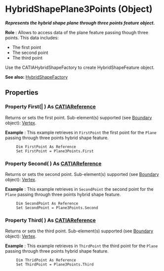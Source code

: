 # HybridShapePlane3Points (Object)

**_Represents the hybrid shape plane through three points feature object._**

**Role** : Allows to access data of the plane feature passing though three points. This data includes:

  * The first point
  * The second point
  * The third point

Use the CATIAHybridShapeFactory to create HybridShapeFeature object.

**See also:**      [HybridShapeFactory](../GSMInterfaces/interface_HybridShapeFactory_68680.md)

## Properties

### Property **First**(| ) As [CATIAReference](../InfInterfaces/interface_Reference_17481.md)

   Returns or sets the first point.
Sub-element(s) supported (see [Boundary](../MecModInterfaces/interface_Boundary_14542.md) object): [Vertex](../MecModInterfaces/interface_Vertex_8466.md).

**Example** : This example retrieves in `FirstPoint` the first point for the `Plane` passing through three points hybrid shape feature.

```VBScript
     Dim FirstPoint As Reference
     Set FirstPoint = Plane3Points.First

```

### Property **Second**( ) As [CATIAReference](../InfInterfaces/interface_Reference_17481.md)

   Returns or sets the second point.
Sub-element(s) supported (see [Boundary](../MecModInterfaces/interface_Boundary_14542.md) object): [Vertex](../MecModInterfaces/interface_Vertex_8466.md).

**Example** : This example retrieves in `SecondPoint` the second point for the `Plane` passing through three points hybrid shape feature.

```VBScript
     Dim SecondPoint As Reference
     Set SecondPoint = Plane3Points.Second

```

### Property **Third**( ) As [CATIAReference](../InfInterfaces/interface_Reference_17481.md)

   Returns or sets the third point.
Sub-element(s) supported (see [Boundary](../MecModInterfaces/interface_Boundary_14542.md) object): [Vertex](../MecModInterfaces/interface_Vertex_8466.md).

**Example** : This example retrieves in `ThirdPoint` the third point for the `Plane` passing through three points hybrid shape feature.

```VBScript
     Dim ThridPoint As Reference
     Set ThirdPoint = Plane3Points.Third

```